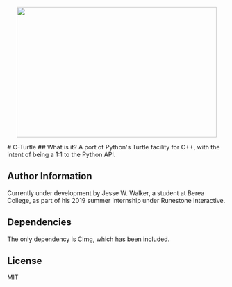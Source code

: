 <p align="center">
  <img width="460" height="300" src="https://publicdomainvectors.org/photos/Tortoise-.png">
</p>
# C-Turtle
## What is it?
A port of Python's Turtle facility for C++, with the intent of being a 1:1 to the Python API. 

## Author Information
Currently under development by Jesse W. Walker, a student at Berea College, as part of his 2019 summer internship under Runestone Interactive.

## Dependencies
The only dependency is CImg, which has been included.

## License
MIT
